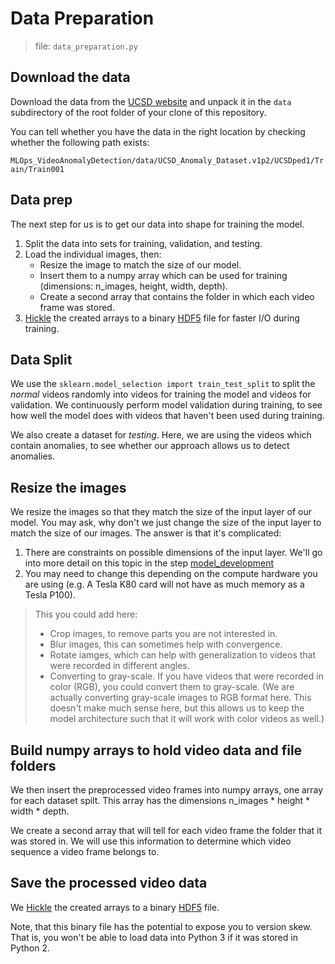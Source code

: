 # Data Preparation

> file: `data_preparation.py`

## Download the data

Download the data from the [UCSD website](http://www.svcl.ucsd.edu/projects/anomaly/dataset.htm) and unpack it in the `data` subdirectory of the root folder of your clone of this repository. 

You can tell whether you have the data in the right location by checking whether the following path exists: 

``MLOps_VideoAnomalyDetection/data/UCSD_Anomaly_Dataset.v1p2/UCSDped1/Train/Train001``

## Data prep

The next step for us is to get our data into shape for training the model.

1. Split the data into sets for training, validation, and testing.
2. Load the individual images, then:
    - Resize the image to match the size of our model.
    - Insert them to a numpy array which can be used for training (dimensions: n_images, height, width, depth).
    - Create a second array that contains the folder in which each video frame was stored.
3. [Hickle](https://github.com/telegraphic/hickle) the created arrays to a binary [HDF5](https://en.wikipedia.org/wiki/Hierarchical_Data_Format) file for faster I/O during training.


## Data Split

We use the `sklearn.model_selection import train_test_split` to split the *normal* videos randomly into videos for training the model and videos for validation. We continuously perform model validation during training, to see how well the model does with videos that haven't been used during training.

We also create a dataset for *testing*. Here, we are using the videos which contain anomalies, to see whether our approach allows us to detect anomalies.

## Resize the images

We resize the images so that they match the size of the input layer of our model.  You may ask, why don't we just change the size of the input layer to match the size of our images.  The answer is that it's complicated:

1. There are constraints on possible dimensions of the input layer.  We'll go into more detail on this topic in the step [model_development](./model_development.md)
2. You may need to change this depending on the compute hardware you are using (e.g. A Tesla K80 card will not have as much memory as a Tesla P100).

> This you could add here:
> - Crop images, to remove parts you are not interested in.
> - Blur images, this can sometimes help with convergence.
> - Rotate iamges, which can help with generalization to videos that were recorded in different angles.
> - Converting to gray-scale. If you have videos that were recorded in color (RGB), you could convert them to gray-scale. (We are actually converting gray-scale images to RGB format here. This doesn't make much sense here, but this allows us to keep the model architecture such that it will work with color videos as well.)

## Build numpy arrays to hold video data and file folders

We then insert the preprocessed video frames into numpy arrays, one array for each dataset spilt.  This array has the dimensions n_images * height * width * depth.

We create a second array that will tell for each video frame the folder that it was stored in.  We will use this information to determine which video sequence a video frame belongs to.

## Save the processed video data

We [Hickle](https://github.com/telegraphic/hickle) the created arrays to a binary [HDF5](https://en.wikipedia.org/wiki/Hierarchical_Data_Format) file.

Note, that this binary file has the potential to expose you to version skew. That is, you won't be able to load data into Python 3 if it was stored in Python 2.